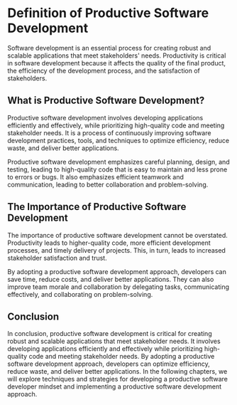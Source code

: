 Definition of Productive Software Development
======================================================================

Software development is an essential process for creating robust and scalable applications that meet stakeholders' needs. Productivity is critical in software development because it affects the quality of the final product, the efficiency of the development process, and the satisfaction of stakeholders.

What is Productive Software Development?
----------------------------------------

Productive software development involves developing applications efficiently and effectively, while prioritizing high-quality code and meeting stakeholder needs. It is a process of continuously improving software development practices, tools, and techniques to optimize efficiency, reduce waste, and deliver better applications.

Productive software development emphasizes careful planning, design, and testing, leading to high-quality code that is easy to maintain and less prone to errors or bugs. It also emphasizes efficient teamwork and communication, leading to better collaboration and problem-solving.

The Importance of Productive Software Development
-------------------------------------------------

The importance of productive software development cannot be overstated. Productivity leads to higher-quality code, more efficient development processes, and timely delivery of projects. This, in turn, leads to increased stakeholder satisfaction and trust.

By adopting a productive software development approach, developers can save time, reduce costs, and deliver better applications. They can also improve team morale and collaboration by delegating tasks, communicating effectively, and collaborating on problem-solving.

Conclusion
----------

In conclusion, productive software development is critical for creating robust and scalable applications that meet stakeholder needs. It involves developing applications efficiently and effectively while prioritizing high-quality code and meeting stakeholder needs. By adopting a productive software development approach, developers can optimize efficiency, reduce waste, and deliver better applications. In the following chapters, we will explore techniques and strategies for developing a productive software developer mindset and implementing a productive software development approach.
